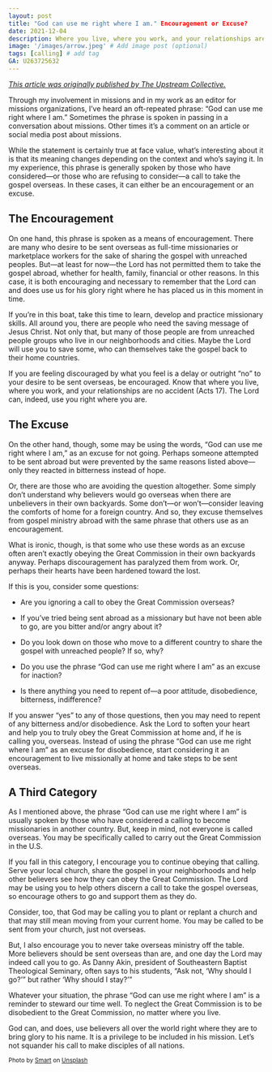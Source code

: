 ```yaml
---
layout: post
title: "God can use me right where I am." Encouragement or Excuse?
date: 2021-12-04
description: Where you live, where you work, and your relationships are no accident. The Lord can, indeed, use you right where you are. # Add post description (optional)
image: '/images/arrow.jpeg' # Add image post (optional)
tags: [calling] # add tag
GA: U263725632
---
```

<a href= "https://www.theupstreamcollective.org/post/god-can-use-me-right-where-i-am-encouragement-or-excuse" target= "blank">*This article was originally published by The Upstream Collective.*</a>

Through my involvement in missions and in my work as an editor for missions organizations, I’ve heard an oft-repeated phrase: “God can use me right where I am.” Sometimes the phrase is spoken in passing in a conversation about missions. Other times it’s a comment on an article or social media post about missions.

While the statement is certainly true at face value, what’s interesting about it is that its meaning changes depending on the context and who’s saying it. In my experience, this phrase is generally spoken by those who have considered—or those who are refusing to consider—a call to take the gospel overseas. In these cases, it can either be an encouragement or an excuse.

## The Encouragement

On one hand, this phrase is spoken as a means of encouragement. There are many who desire to be sent overseas as full-time missionaries or marketplace workers for the sake of sharing the gospel with unreached peoples. But—at least for now—the Lord has not permitted them to take the gospel abroad, whether for health, family, financial or other reasons. In this case, it is both encouraging and necessary to remember that the Lord can and does use us for his glory right where he has placed us in this moment in time.

If you’re in this boat, take this time to learn, develop and practice missionary skills. All around you, there are people who need the saving message of Jesus Christ. Not only that, but many of those people are from unreached people groups who live in our neighborhoods and cities. Maybe the Lord will use you to save some, who can themselves take the gospel back to their home countries.

If you are feeling discouraged by what you feel is a delay or outright “no” to your desire to be sent overseas, be encouraged. Know that where you live, where you work, and your relationships are no accident (Acts 17). The Lord can, indeed, use you right where you are.

## The Excuse

On the other hand, though, some may be using the words, “God can use me right where I am,” as an excuse for not going. Perhaps someone attempted to be sent abroad but were prevented by the same reasons listed above—only they reacted in bitterness instead of hope.

Or, there are those who are avoiding the question altogether. Some simply don’t understand why believers would go overseas when there are unbelievers in their own backyards. Some don’t—or won’t—consider leaving the comforts of home for a foreign country. And so, they excuse themselves from gospel ministry abroad with the same phrase that others use as an encouragement.

What is ironic, though, is that some who use these words as an excuse often aren’t exactly obeying the Great Commission in their own backyards anyway. Perhaps discouragement has paralyzed them from work. Or, perhaps their hearts have been hardened toward the lost.

If this is you, consider some questions:

* Are you ignoring a call to obey the Great Commission overseas?

* If you’ve tried being sent abroad as a missionary but have not been able to go, are you bitter and/or angry about it?

* Do you look down on those who move to a different country to share the gospel with unreached people? If so, why?

* Do you use the phrase “God can use me right where I am” as an excuse for inaction?

* Is there anything you need to repent of—a poor attitude, disobedience, bitterness, indifference?

If you answer “yes” to any of those questions, then you may need to repent of any bitterness and/or disobedience. Ask the Lord to soften your heart and help you to truly obey the Great Commission at home and, if he is calling you, overseas. Instead of using the phrase “God can use me right where I am” as an excuse for disobedience, start considering it an encouragement to live missionally at home and take steps to be sent overseas.

## A Third Category

As I mentioned above, the phrase “God can use me right where I am” is usually spoken by those who have considered a calling to become missionaries in another country. But, keep in mind, not everyone is called overseas. You may be specifically called to carry out the Great Commission in the U.S.

If you fall in this category, I encourage you to continue obeying that calling. Serve your local church, share the gospel in your neighborhoods and help other believers see how they can obey the Great Commission. The Lord may be using you to help others discern a call to take the gospel overseas, so encourage others to go and support them as they do.

Consider, too, that God may be calling you to plant or replant a church and that may still mean moving from your current home. You may be called to be sent from your church, just not overseas.

But, I also encourage you to never take overseas ministry off the table. More believers should be sent overseas than are, and one day the Lord may indeed call you to go. As Danny Akin, president of Southeastern Baptist Theological Seminary, often says to his students, “Ask not, ‘Why should I go?’” but rather ‘Why should I stay?’”

Whatever your situation, the phrase “God can use me right where I am” is a reminder to steward our time well. To neglect the Great Commission is to be disobedient to the Great Commission, no matter where you live.

God can, and does, use believers all over the world right where they are to bring glory to his name. It is a privilege to be included in his mission. Let’s not squander his call to make disciples of all nations.

<sub>Photo by <a href="https://unsplash.com/@smartphotocourses?utm_content=creditCopyText&utm_medium=referral&utm_source=unsplash">Smart</a> on <a href="https://unsplash.com/photos/person-standing-on-arrow-sign-on-road-IM0GHpsjJic?utm_content=creditCopyText&utm_medium=referral&utm_source=unsplash">Unsplash</a></sub>
  